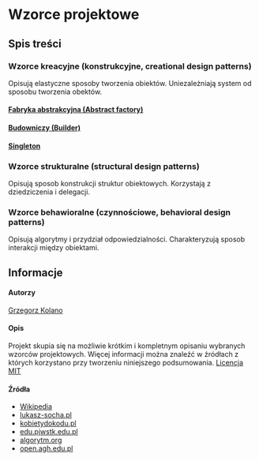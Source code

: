 # Wzorce projektowe

## Spis treści

### Wzorce kreacyjne (konstrukcyjne, creational design patterns)

Opisują elastyczne sposoby tworzenia obiektów. Uniezależniają system od sposobu tworzenia obektów.

#### [Fabryka abstrakcyjna (Abstract factory)](designpattern/abstractfactory/info.md)

#### [Budowniczy (Builder)](designpattern/builder/info.md)

#### [Singleton](designpattern/singleton/info.md)

### Wzorce strukturalne (structural design patterns)

Opisują sposob konstrukcji struktur obiektowych. Korzystają z dziedziczenia i delegacji.

### Wzorce behawioralne (czynnościowe, behavioral design patterns)

Opisują algorytmy i przydział odpowiedzialności. Charakteryzują sposob interakcji między obiektami.

## Informacje

#### Autorzy

[Grzegorz Kolano](https://github.com/grzechukol)

#### Opis

Projekt skupia się na możliwie krótkim i kompletnym opisaniu wybranych wzorców projektowych. Więcej informacji można znaleźć w źródłach z których korzystano przy tworzeniu niniejszego podsumowania. [Licencja MIT](LICENSE)

#### Źródła

- [Wikipedia](https://en.wikipedia.org/wiki/Software_design_pattern)
- [lukasz-socha.pl](https://lukasz-socha.pl/php/wzorce-projektowe-spis-tresci/)
- [kobietydokodu.pl](https://kobietydokodu.pl/21-wzorce-projektowe/)
- [edu.pjwstk.edu.pl](http://edu.pjwstk.edu.pl/wyklady/zap/scb/W5/W5.htm)
- [algorytm.org](http://www.algorytm.org/wzorce-projektowe/)
- [open.agh.edu.pl](http://zasoby.open.agh.edu.pl/~09sbfraczek/wzorce-projektowe-wstep%2C1%2C57.html)